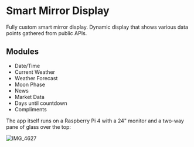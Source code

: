 # Smart Mirror Display

Fully custom smart mirror display. Dynamic display that shows various data
points gathered from public APIs.

## Modules

- Date/Time
- Current Weather
- Weather Forecast
- Moon Phase
- News
- Market Data
- Days until countdown
- Compliments

The app itself runs on a Raspberry Pi 4 with a 24" monitor and a two-way pane of
glass over the top:

![IMG_4627](https://github.com/DrewJohnsonGT/mirror/assets/19674743/433b2878-8fc0-4b64-ab35-d362f80d8ccb)

